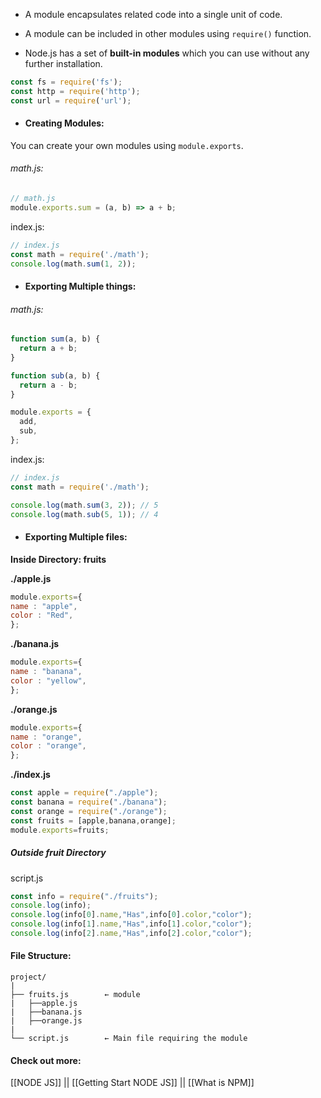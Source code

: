 - A module encapsulates related code into a single unit of code.
  
- A module can be included in other modules using `require()` function.
   
- Node.js has a set of **built-in modules** which you can use without any further installation.

```js
const fs = require('fs');
const http = require('http');
const url = require('url');
```

- #### Creating Modules:

You can create your own modules using `module.exports`. 
###### math.js:

```js
// math.js
module.exports.sum = (a, b) => a + b;
```

index.js:

```js
// index.js
const math = require('./math');
console.log(math.sum(1, 2));
```

- #### Exporting Multiple things:

###### math.js:

```js
function sum(a, b) {
  return a + b;
}

function sub(a, b) {
  return a - b;
}

module.exports = {
  add,
  sub,
};

```

index.js:

```js
// index.js
const math = require('./math');

console.log(math.sum(3, 2)); // 5
console.log(math.sub(5, 1)); // 4

```


- #### Exporting Multiple files:

**Inside Directory: fruits**

**./apple.js**
	
``` js
module.exports={
name : "apple",
color : "Red",
};
```

**./banana.js**
	
``` js
module.exports={
name : "banana",
color : "yellow",
};
```

**./orange.js**
	
``` js
module.exports={
name : "orange",
color : "orange",
};
```

**./index.js**
	
``` js
const apple = require("./apple");
const banana = require("./banana");
const orange = require("./orange");
const fruits = [apple,banana,orange];
module.exports=fruits;
```


##### Outside fruit Directory 

script.js

```js
const info = require("./fruits");
console.log(info);
console.log(info[0].name,"Has",info[0].color,"color");
console.log(info[1].name,"Has",info[1].color,"color");
console.log(info[2].name,"Has",info[2].color,"color");
```

#### File Structure:

```
project/
|
├── fruits.js        ← module
|	├──apple.js
|	├──banana.js
|	├──orange.js
|
└── script.js        ← Main file requiring the module
```


#### Check out more:
[[NODE JS]] || [[Getting Start NODE JS]]  || [[What is NPM]] 
